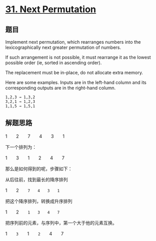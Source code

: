 # [31. Next Permutation](https://leetcode.com/problems/next-permutation/)

## 题目

Implement next permutation, which rearranges numbers into the lexicographically next greater permutation of numbers.

If such arrangement is not possible, it must rearrange it as the lowest possible order (ie, sorted in ascending order).

The replacement must be in-place, do not allocate extra memory.

Here are some examples. Inputs are in the left-hand column and its corresponding outputs are in the right-hand column.

```text
1,2,3 → 1,3,2
3,2,1 → 1,2,3
1,1,5 → 1,5,1
```

## 解题思路

1　　2　　7　　4　　3　　1

下一个排列为：

1　　3　　1　　2　　4　　7

那么是如何得到的呢，步骤如下：

从后往前，找到最长的降序排列

1　　2　　`7　　4　　3　　1`

把这个降序排列，转换成升序排列

1　　2　　`1　　3　　4　　7`

把序列前的元素，与序列中，第一个大于他的元素互换。

1　　`3`　　1　　`2`　　4　　7

